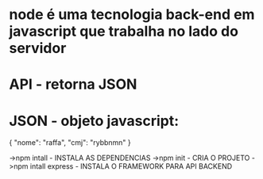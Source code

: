 # node é uma tecnologia back-end em javascript que trabalha no lado do servidor

# API - retorna JSON

# JSON - objeto javascript:

{
  "nome": "raffa",
  "cmj": "rybbnmn"
}

->npm intall - INSTALA AS DEPENDENCIAS
->npm init - CRIA O PROJETO
->npm intall express - INSTALA O FRAMEWORK PARA API BACKEND
